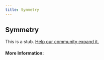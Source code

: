 ```yaml
---
title: Symmetry
---
```


## Symmetry

This is a stub. [Help our community expand it.](https://github.com/freeCodeCamp/guide-articles/tree/master/articles/Math/Relations/Symmetry/index.md)

<!-- The article goes here, in GitHub-flavored Markdown. Feel free to add YouTube videos, images, and CodePen/JSBin embeds  -->

#### More Information:
<!-- Please add any articles you think might be helpful to read before writing the article -->


